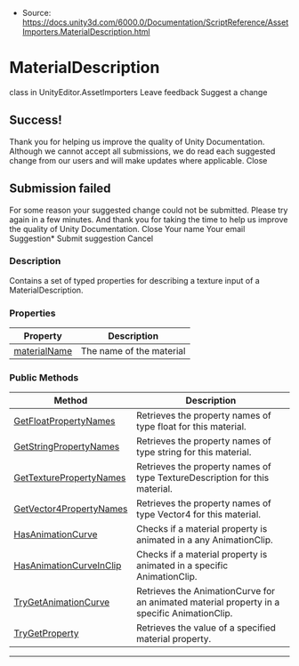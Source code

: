 * Source: https://docs.unity3d.com/6000.0/Documentation/ScriptReference/AssetImporters.MaterialDescription.html

# MaterialDescription
class in UnityEditor.AssetImporters
Leave feedback
Suggest a change
## Success!
Thank you for helping us improve the quality of Unity Documentation. Although we cannot accept all submissions, we do read each suggested change from our users and will make updates where applicable.
Close
## Submission failed
For some reason your suggested change could not be submitted. Please <a>try again</a> in a few minutes. And thank you for taking the time to help us improve the quality of Unity Documentation.
Close
Your name Your email Suggestion* Submit suggestion
Cancel
### Description
Contains a set of typed properties for describing a texture input of a MaterialDescription.
### Properties
Property | Description  
---|---  
[materialName](https://docs.unity3d.com/6000.0/Documentation/ScriptReference/AssetImporters.MaterialDescription-materialName.html) | The name of the material  
### Public Methods
Method | Description  
---|---  
[GetFloatPropertyNames](https://docs.unity3d.com/6000.0/Documentation/ScriptReference/AssetImporters.MaterialDescription.GetFloatPropertyNames.html) | Retrieves the property names of type float for this material.  
[GetStringPropertyNames](https://docs.unity3d.com/6000.0/Documentation/ScriptReference/AssetImporters.MaterialDescription.GetStringPropertyNames.html) | Retrieves the property names of type string for this material.  
[GetTexturePropertyNames](https://docs.unity3d.com/6000.0/Documentation/ScriptReference/AssetImporters.MaterialDescription.GetTexturePropertyNames.html) | Retrieves the property names of type TextureDescription for this material.  
[GetVector4PropertyNames](https://docs.unity3d.com/6000.0/Documentation/ScriptReference/AssetImporters.MaterialDescription.GetVector4PropertyNames.html) | Retrieves the property names of type Vector4 for this material.  
[HasAnimationCurve](https://docs.unity3d.com/6000.0/Documentation/ScriptReference/AssetImporters.MaterialDescription.HasAnimationCurve.html) | Checks if a material property is animated in a any AnimationClip.  
[HasAnimationCurveInClip](https://docs.unity3d.com/6000.0/Documentation/ScriptReference/AssetImporters.MaterialDescription.HasAnimationCurveInClip.html) | Checks if a material property is animated in a specific AnimationClip.  
[TryGetAnimationCurve](https://docs.unity3d.com/6000.0/Documentation/ScriptReference/AssetImporters.MaterialDescription.TryGetAnimationCurve.html) | Retrieves the AnimationCurve for an animated material property in a specific AnimationClip.  
[TryGetProperty](https://docs.unity3d.com/6000.0/Documentation/ScriptReference/AssetImporters.MaterialDescription.TryGetProperty.html) | Retrieves the value of a specified material property.  
* * *
